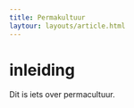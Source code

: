 ```yaml
---
title: Permakultuur
laytour: layouts/article.html
---
```


# inleiding

Dit is iets over permacultuur.
